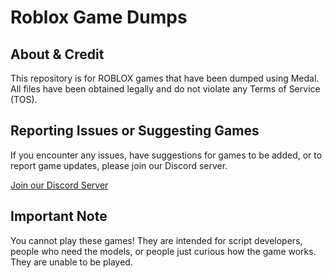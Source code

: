 # Roblox Game Dumps

## About & Credit
This repository is for ROBLOX games that have been dumped using Medal. All files have been obtained legally and do not violate any Terms of Service (TOS).

## Reporting Issues or Suggesting Games
If you encounter any issues, have suggestions for games to be added, or to report game updates, please join our Discord server.

[Join our Discord Server](https://discord.gg/taaqFHXjsS)

## Important Note
You cannot play these games! They are intended for script developers, people who need the models, or people just curious how the game works. They are unable to be played.
